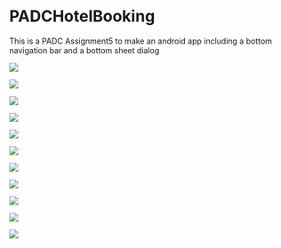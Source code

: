 # PADCHotelBooking
This is a PADC Assignment5 to make an android app including a bottom navigation bar and a bottom sheet dialog


![](PADCHotelBooking/Screenshot_1566584046.png)








![](PADCHotelBooking/Screenshot_1566584021.png)








![](PADCHotelBooking/Screenshot_1566584017.png)








![](PADCHotelBooking/Screenshot_1566584096.png)








![](PADCHotelBooking/Screenshot_1566584068.png)







![](PADCHotelBooking/Screenshot_1566584058.png)













![](PADCHotelBooking/Screenshot_1566584030.png)



![](PADCHotelBooking/Screenshot_1566584035.png)





![](PADCHotelBooking/Screenshot_1566584049.png)






![](PADCHotelBooking/Screenshot_1566584027.png)





![](PADCHotelBooking/Screenshot_1566584039.png)